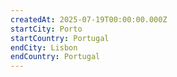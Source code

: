 ```yaml
---
createdAt: 2025-07-19T00:00:00.000Z
startCity: Porto
startCountry: Portugal
endCity: Lisbon
endCountry: Portugal
---
```

